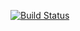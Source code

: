 [![Build Status](https://travis-ci.org/vladislav-buivol/job4j_design.svg?branch=master)](https://travis-ci.org/vladislav-buivol/job4j_threads.svg?branch=main)